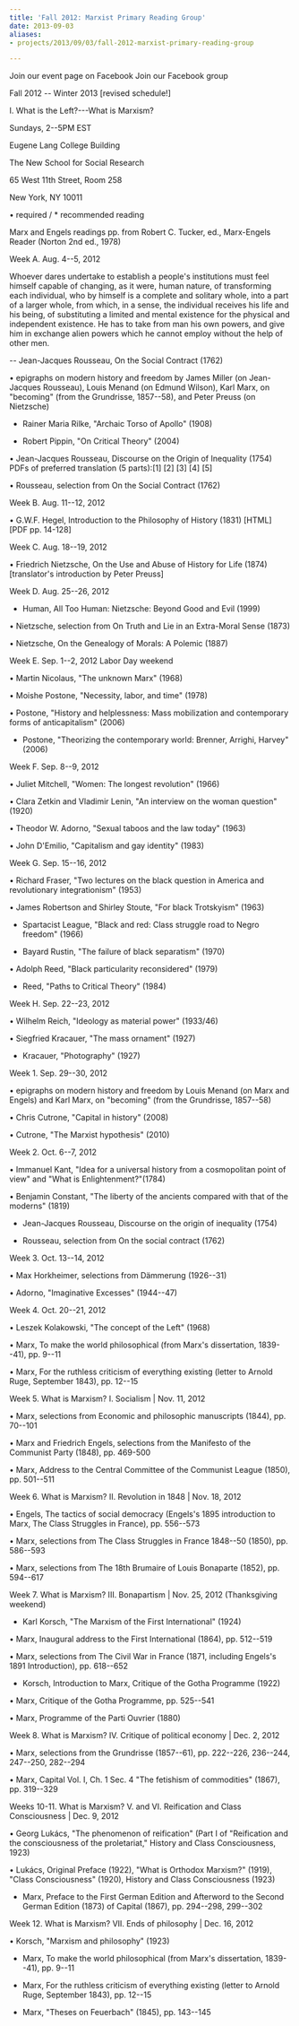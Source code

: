 ```yaml
---
title: 'Fall 2012: Marxist Primary Reading Group'
date: 2013-09-03
aliases:
- projects/2013/09/03/fall-2012-marxist-primary-reading-group

---
```

Join our event page on Facebook
Join our Facebook group

Fall 2012 -- Winter 2013 [revised schedule!]

I. What is the Left?---What is Marxism?

Sundays, 2--5PM EST

Eugene Lang College Building

The New School for Social Research

65 West 11th Street, Room 258

New York, NY 10011

• required / * recommended reading

Marx and Engels readings pp. from Robert C. Tucker, ed., Marx-Engels
Reader (Norton 2nd ed., 1978)

Week A. Aug. 4--5, 2012

Whoever dares undertake to establish a people's institutions must feel
himself capable of changing, as it were, human nature, of transforming
each individual, who by himself is a complete and solitary whole, into a
part of a larger whole, from which, in a sense, the individual receives
his life and his being, of substituting a limited and mental existence
for the physical and independent existence. He has to take from man his
own powers, and give him in exchange alien powers which he cannot employ
without the help of other men.

-- Jean-Jacques Rousseau, On the Social Contract (1762)

• epigraphs on modern history and freedom by James Miller (on
Jean-Jacques Rousseau), Louis Menand (on Edmund Wilson), Karl Marx, on
"becoming" (from the Grundrisse, 1857--58), and Peter Preuss (on
Nietzsche)

* Rainer Maria Rilke, "Archaic Torso of Apollo" (1908)

* Robert Pippin, "On Critical Theory" (2004)

• Jean-Jacques Rousseau, Discourse on the Origin of Inequality (1754)
PDFs of preferred translation (5 parts):[1] [2] [3] [4] [5]

• Rousseau, selection from On the Social Contract (1762)

Week B. Aug. 11--12, 2012

• G.W.F. Hegel, Introduction to the Philosophy of History (1831)
[HTML] [PDF pp. 14-128]

Week C. Aug. 18--19, 2012

• Friedrich Nietzsche, On the Use and Abuse of History for Life (1874)
[translator's introduction by Peter Preuss]

Week D. Aug. 25--26, 2012

* Human, All Too Human: Nietzsche: Beyond Good and Evil (1999)

• Nietzsche, selection from On Truth and Lie in an Extra-Moral Sense
(1873)

• Nietzsche, On the Genealogy of Morals: A Polemic (1887)

Week E. Sep. 1--2, 2012 Labor Day weekend

• Martin Nicolaus, "The unknown Marx" (1968)

• Moishe Postone, "Necessity, labor, and time" (1978)

• Postone, "History and helplessness: Mass mobilization and contemporary
forms of anticapitalism" (2006)

* Postone, "Theorizing the contemporary world: Brenner, Arrighi, Harvey"
(2006)

Week F. Sep. 8--9, 2012

• Juliet Mitchell, "Women: The longest revolution" (1966)

• Clara Zetkin and Vladimir Lenin, "An interview on the woman question"
(1920)

• Theodor W. Adorno, "Sexual taboos and the law today" (1963)

• John D'Emilio, "Capitalism and gay identity" (1983)

Week G. Sep. 15--16, 2012

• Richard Fraser, "Two lectures on the black question in America and
revolutionary integrationism" (1953)

• James Robertson and Shirley Stoute, "For black Trotskyism" (1963)

* Spartacist League, "Black and red: Class struggle road to Negro
freedom" (1966)

* Bayard Rustin, "The failure of black separatism" (1970)

• Adolph Reed, "Black particularity reconsidered" (1979)

* Reed, "Paths to Critical Theory" (1984)

Week H. Sep. 22--23, 2012

• Wilhelm Reich, "Ideology as material power" (1933/46)

• Siegfried Kracauer, "The mass ornament" (1927)

* Kracauer, "Photography" (1927)

Week 1. Sep. 29--30, 2012

• epigraphs on modern history and freedom by Louis Menand (on Marx and
Engels) and Karl Marx, on "becoming" (from the Grundrisse, 1857--58)

• Chris Cutrone, "Capital in history" (2008)

• Cutrone, "The Marxist hypothesis" (2010)

Week 2. Oct. 6--7, 2012

• Immanuel Kant, "Idea for a universal history from a cosmopolitan point
of view" and "What is Enlightenment?"(1784)

• Benjamin Constant, "The liberty of the ancients compared with that of
the moderns" (1819)

* Jean-Jacques Rousseau, Discourse on the origin of inequality (1754)

* Rousseau, selection from On the social contract (1762)

Week 3. Oct. 13--14, 2012

• Max Horkheimer, selections from Dämmerung (1926--31)

• Adorno, "Imaginative Excesses" (1944--47)

Week 4. Oct. 20--21, 2012

• Leszek Kolakowski, "The concept of the Left" (1968)

• Marx, To make the world philosophical (from Marx's dissertation,
1839--41), pp. 9--11

• Marx, For the ruthless criticism of everything existing (letter to
Arnold Ruge, September 1843), pp. 12--15

Week 5. What is Marxism? I. Socialism | Nov. 11, 2012

• Marx, selections from Economic and philosophic manuscripts (1844), pp.
70--101

• Marx and Friedrich Engels, selections from the Manifesto of the
Communist Party (1848), pp. 469-500

• Marx, Address to the Central Committee of the Communist League (1850),
pp. 501--511

Week 6. What is Marxism? II. Revolution in 1848 | Nov. 18, 2012

• Engels, The tactics of social democracy (Engels's 1895 introduction to
Marx, The Class Struggles in France), pp. 556--573

• Marx, selections from The Class Struggles in France 1848--50 (1850),
pp. 586--593

• Marx, selections from The 18th Brumaire of Louis Bonaparte (1852), pp.
594--617

Week 7. What is Marxism? III. Bonapartism | Nov. 25, 2012 (Thanksgiving
weekend)

* Karl Korsch, "The Marxism of the First International" (1924)

• Marx, Inaugural address to the First International (1864), pp.
512--519

• Marx, selections from The Civil War in France (1871, including
Engels's 1891 Introduction), pp. 618--652

* Korsch, Introduction to Marx, Critique of the Gotha Programme (1922)

• Marx, Critique of the Gotha Programme, pp. 525--541

• Marx, Programme of the Parti Ouvrier (1880)

Week 8. What is Marxism? IV. Critique of political economy | Dec. 2,
2012

• Marx, selections from the Grundrisse (1857--61), pp. 222--226, 236--244,
247--250, 282--294

• Marx, Capital Vol. I, Ch. 1 Sec. 4 "The fetishism of commodities"
(1867), pp. 319--329

Weeks 10-11. What is Marxism? V. and VI. Reification and Class
Consciousness | Dec. 9, 2012

• Georg Lukács, "The phenomenon of reification" (Part I of "Reification
and the consciousness of the proletariat," History and Class
Consciousness, 1923)

• Lukács, Original Preface (1922), "What is Orthodox Marxism?" (1919),
"Class Consciousness" (1920), History and Class Consciousness (1923)

* Marx, Preface to the First German Edition and Afterword to the Second
German Edition (1873) of Capital (1867), pp. 294--298, 299--302

Week 12. What is Marxism? VII. Ends of philosophy | Dec. 16, 2012

• Korsch, "Marxism and philosophy" (1923)

* Marx, To make the world philosophical (from Marx's dissertation,
1839--41), pp. 9--11

* Marx, For the ruthless criticism of everything existing (letter to
Arnold Ruge, September 1843), pp. 12--15

* Marx, "Theses on Feuerbach" (1845), pp. 143--145
